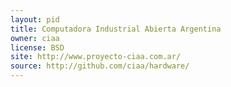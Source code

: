 ```yaml
---
layout: pid
title: Computadora Industrial Abierta Argentina
owner: ciaa
license: BSD
site: http://www.proyecto-ciaa.com.ar/
source: http://github.com/ciaa/hardware/
---
```

